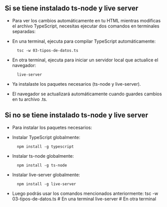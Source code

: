 ## Si se tiene instalado ts-node y live server 

- Para ver los cambios automáticamente en tu HTML mientras modificas el archivo TypeScript, necesitas ejecutar dos comandos en terminales separadas:

- En una terminal, ejecuta para compilar TypeScript automáticamente:

        tsc -w 03-tipos-de-datos.ts

- En otra terminal, ejecuta para iniciar un servidor local que actualice el navegador:

        live-server

- Ya instalaste los paquetes necesarios (ts-node y live-server). 
- El navegador se actualizará automáticamente cuando guardes cambios en tu archivo .ts.




## Si no se tiene instalado ts-node y live server 


- Para instalar los paquetes necesarios:

- Instalar TypeScript globalmente:

        npm install -g typescript

- Instalar ts-node globalmente:

        npm install -g ts-node

- Instalar live-server globalmente:

        npm install -g live-server

- Luego podrás usar los comandos mencionados anteriormente:
        tsc -w 03-tipos-de-datos.ts  # En una terminal
        live-server                  # En otra terminal